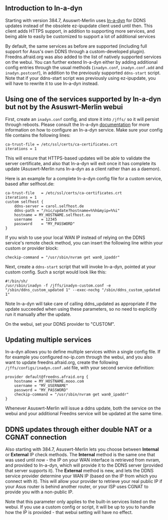 ## Introduction to In-a-dyn
Starting with version 384.7, Asuswrt-Merlin uses [In-a-dyn](https://github.com/troglobit/inadyn) for DDNS updates instead of the obsolete ez-ipupdate client used until then.  This client adds HTTPS support, in addition to supporting more services, and being able to easily be customized to support a lot of additional services

By default, the same services as before are supported (including full support for Asus's own DDNS through a custom-developed plugin).  Freedns.afraid.org was also added to the list of natively supported services on the webui.  You can further extend In-a-dyn either by adding additional config entries through the usual methods (`inadyn.conf`, `inadyn.conf.add` and `inadyn.postconf`), in addition to the previously supported `ddns-start` script.  Note that if your ddns-start script was previously using ez-ipupdate, you will have to rewrite it to use In-a-dyn instead.


## Using one of the services supported by In-a-dyn but not by the Asuswrt-Merlin webui
First, create an `inadyn.conf` config, and store it into `/jffs/` so it will persist through reboots.  Please consult the In-a-dyn [documentation](https://github.com/troglobit/inadyn) for more information on how to configure an In-a-dyn service.  Make sure your config file contains the following lines:

```
ca-trust-file = /etc/ssl/certs/ca-certificates.crt
iterations = 1
```

This will ensure that HTTPS-based updates will be able to validate the server certificate, and also that In-a-dyn will exit once it has complete its update (Asuswrt-Merlin runs In-a-dyn as a client rather than as a daemon).

Here is an example for a complete In-a-dyn config file for a custom service, based after selfhost.de:

```
ca-trust-file   = /etc/ssl/certs/ca-certificates.crt
iterations = 1
custom selfhost {
	ddns-server = carol.selfhost.de
	ddns-path = "/nic/update?hostname=%%h&myip=%%i"
	hostname = MY_HOSTNAME.selfhost.eu
	username    = 12345
	password    = "MY_PASSWORD"
}
```

If you wish to use your local WAN IP instead of relying on the DDNS service's remote check method, you can insert the following line within your custom or provider block:

```
checkip-command = "/usr/sbin/nvram get wan0_ipaddr"
```

Next, create a `ddns-start` script that will invoke In-a-dyn, pointed at your custom config.  Such a script would look like this:

```
#!/bin/sh/
/usr/sbin/inadyn -f /jffs/inadyn-custom.conf -e "/sbin/ddns_custom_updated 1" --exec-nochg "/sbin/ddns_custom_updated 1"
```

Note In-a-dyn will take care of calling ddns_updated as appropriate if the update succeeded when using these parameters, so no need to explicitly run it manually after the update.

On the webui, set your DDNS provider to "CUSTOM".


## Updating multiple services
In-a-dyn allows you to define multiple services within a single config file.  If for example you configured no-ip.com through the webui, and you also want to update freedns.afraid.org, create the following `/jffs/configs/inadyn.conf.add` file, with your second service definition:

```
provider default@freedns.afraid.org {
	hostname = MY_HOSTNAME.mooo.com
	username = "MY_USERNAME"
	password = "MY_PASSWORD"
	checkip-command = "/usr/sbin/nvram get wan0_ipaddr"
}
```

Whenever Asuswrt-Merlin will issue a ddns update, both the service on the webui and your additional Freedns service will be updated at the same time.


## DDNS updates through either double NAT or a CGNAT connection
Also starting with 384.7, Asuswrt-Merlin lets you choose between **Internal** or **External** IP check methods.  The **Internal** method is the same one that was used until now - the IP on your WAN interface is retrieved from nvram, and provided to In-a-dyn, which will provide it to the DDNS server (provided that server supports it).  The **External** method is new, and lets the DDNS service provider determine your WAN IP (based on the IP from which you connect with it).  This will allow your provider to retrieve your real public IP if your Asus router is behind another router, or your ISP uses CGNAT to provide you with a non-public IP.

Note that this parameter only applies to the built-in services listed on the webui.  If you use a custom config or script, it will be up to you to handle how the IP is provided - that webui setting will have no effect.